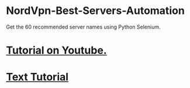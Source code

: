 # NordVpn-Best-Servers-Automation
Get the 60 recommended server names using Python Selenium.

# [Tutorial on Youtube.](https://youtu.be/EaWWJohfwAU)
# [Text Tutorial](https://justpython.io/blog/automate-nordvpn-with-selenium-python-automation-tutorial/)

